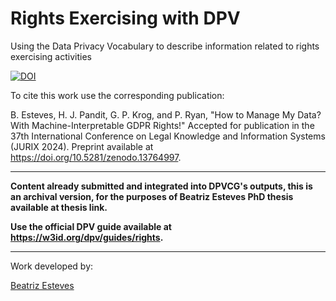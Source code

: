 # Rights Exercising with DPV
Using the Data Privacy Vocabulary to describe information related to rights exercising activities

[![DOI](https://zenodo.org/badge/DOI/10.5281/zenodo.13961085.svg)](https://doi.org/10.5281/zenodo.13961085)

To cite this work use the corresponding publication:

B. Esteves, H. J. Pandit, G. P. Krog, and P. Ryan, "How to Manage My Data? With Machine-Interpretable GDPR Rights!" Accepted for publication in the 37th International Conference on Legal Knowledge and Information Systems (JURIX 2024). Preprint available at https://doi.org/10.5281/zenodo.13764997.

-------------------------

**Content already submitted and integrated into DPVCG's outputs, this is an archival version, for the purposes of Beatriz Esteves PhD thesis available at thesis link.**

**Use the official DPV guide available at https://w3id.org/dpv/guides/rights.**

-------------------------

Work developed by:

[Beatriz Esteves](mailto:beatriz.esteves@ugent.be)